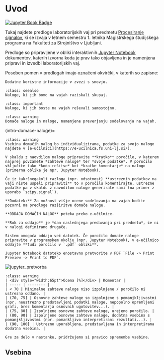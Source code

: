 # Uvod

[![Jupyter Book Badge](https://jupyterbook.org/badge.svg)](https://domengorjup.github.io/ps_lv/)

Tukaj najdete predloge laboratorijskih vaj pri predmetu [Procesiranje signalov](http://lab.fs.uni-lj.si/ladisk/?what=incfl&flnm=procesiranje%20signalov.php&), ki se izvaja v letnem semestru 1. letnika Magistrskega študijskega programa na Fakulteti za Strojništvo v Ljubljani.

Predloge so pripravljene v obliki interaktivnih [Jupyter Notebook](https://jupyter.org/) dokumentov, katerih izvorna koda je prav tako objavljena in je namenjena pripravi in izvedbi laboratorijskih vaj.

Poseben pomen v predlogah imajo označeni okvirčki, v katerih so zapisne:

```{note}
Dodatne koristne informacije v zvezi s snovjo. 
```

```{admonition} Naloga
:class: seealso
Naloge, ki jih bomo na vajah raziskali skupaj.
```

```{admonition} Naloga
:class: important
Naloge, ki jih boste na vajah reševali samostojno.
```

```{admonition} Preverjanje
:class: warning
Domače naloge in naloge, namenjene preverjanju sodelovanja na vajah.
```

(intro-domace-naloge)=
```{admonition} Domače naloge
:class: warning
Vsebina domačih nalog bo individualizirana, podatke za svojo nalogo najdete v [e-učilnici](https://e-ucilnica.fs.uni-lj.si/).

V skaldu z naovdilom naloge pripravite **kratko** poročilo, v katerem najprej povzamete *zahteve naloge* ter *svoje podatke*. V poročilo vključite tako *kodo rešitve* kot *kratke komentarje* na nalogo (primerna oblika je npr. Jupyter Notebook).

Če iz kakršnegakoli razloga (npr. odsotnost) **ustreznih podatkov na vaji niste uspeli pripraviti** to v poročilu komentirajte, ustrezne podatke pa v skaldu z navodilom naloge generirate sami (na primer z uporabo `scipy.signal`).

**Dodatek:** Za možnost višje ocene sodelovanja na vajah bodite pozorni na predloge razširitve domače naloge.

**ODDAJA DOMAČIH NALOG** poteka preko e-učilnice. 

**Rok za oddajo** je *dan naslednjega predavanja pri predmetu*, če ni v nalogi definirano drugače.

Sistem omogoča oddajo več datotek. Če poročilo domače naloge pripravite v programskem okolju (npr. Jupyter Notebook), v e-učilnico oddajte **tudi poročilo v `.pdf` obliki**. 

Jupyter Notebook datoteko enostavno pretvorite v PDF `File -> Print Preview -> Print to PDF`.
```
![jupyter_pretvorba](notebooks/images/00/pretvorba_jupyter_notebook.png)

```{admonition} Kriterij ocenjevanja sprotnega dela
:class: warning
| <div style="width:65pt">Ocena [%]</div> | Komentar |
| ----- | -------- |
| < 70 | Minimalne zahteve naloge niso izpolnjene / poročilo ni ustrezno oddano. |
| (70, 75] | Osnovne zahteve naloge so izpolnjene s pomanjkljivostmi (npr. neustrezno predstavljeni podatki naloge, nepopolno opremljeni grafi, brez komentarja osnovnih ugotovitev...). |
| (75, 80] | Izpolnjene osnovne zahteve naloge, urejeno poročilo. |
| (80, 90] | Izpolnjene osnovne zahteve naloge, dodatna vsebina s pomanjkljivostmi (npr. pomankljivo interpretirani rezultati...). |
| (90, 100] | Ustrezno uporabljena, predstavljena in interpretirana dodatna vsebina. |
```


```{note}
Gre za delo v nastanku, pridržujemo si pravico spremembe vsebine.
```


## Vsebina

```{tableofcontents}
```
